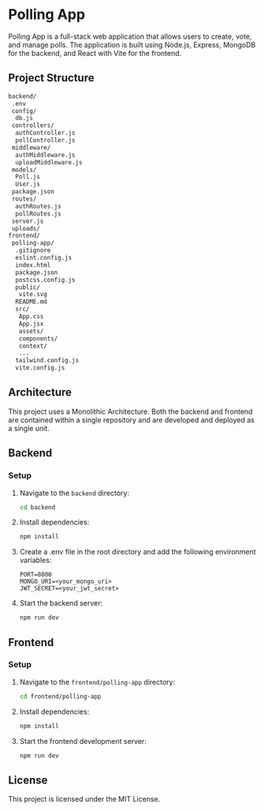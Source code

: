 # Polling App

Polling App is a full-stack web application that allows users to create, vote, and manage polls. The application is built using Node.js, Express, MongoDB for the backend, and React with Vite for the frontend.

## Project Structure

```markdown
backend/
 .env
 config/
  db.js
 controllers/
  authController.js
  pollController.js
 middleware/
  authMiddleware.js
  uploadMiddleware.js
 models/
  Poll.js
  User.js
 package.json
 routes/
  authRoutes.js
  pollRoutes.js
 server.js
 uploads/
frontend/
 polling-app/
  .gitignore
  eslint.config.js
  index.html
  package.json
  postcss.config.js
  public/
   vite.svg
  README.md
  src/
   App.css
   App.jsx
   assets/
   components/
   context/
   ...
  tailwind.config.js
  vite.config.js
```

## Architecture

This project uses a Monolithic Architecture. Both the backend and frontend are contained within a single repository and are developed and deployed as a single unit.

## Backend

### Setup

1. Navigate to the `backend` directory:

    ```sh
    cd backend
    ```

2. Install dependencies:

    ```sh
    npm install
    ```

3. Create a .env file in the root directory and add the following environment variables:

    ```plaintext
    PORT=8000
    MONGO_URI=<your_mongo_uri>
    JWT_SECRET=<your_jwt_secret>
    ```

4. Start the backend server:

    ```sh
    npm run dev
    ```

## Frontend

### Setup

1. Navigate to the `frontend/polling-app` directory:

    ```sh
    cd frontend/polling-app
    ```

2. Install dependencies:

    ```sh
    npm install
    ```

3. Start the frontend development server:

    ```sh
    npm run dev
    ```

## License

This project is licensed under the MIT License.
